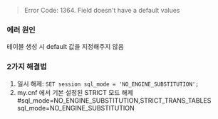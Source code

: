 > Error Code: 1364. Field doesn't have a default values

### 에러 원인

테이블 생성 시 default 값을 지정해주지 않음

### 2가지 해결법

1. 일시 해제: `SET session sql_mode = 'NO_ENGINE_SUBSTITUTION';`
2. my.cnf 에서 기본 설정된 STRICT 모드 해제
   #sql_mode=NO_ENGINE_SUBSTITUTION,STRICT_TRANS_TABLES
   sql_mode=NO_ENGINE_SUBSTITUTION

